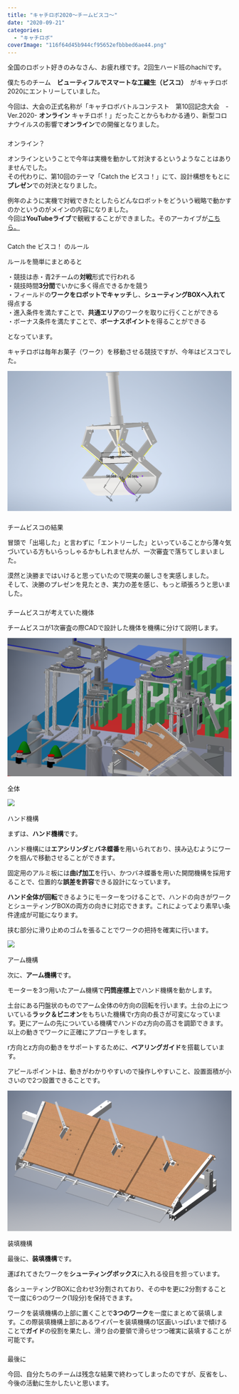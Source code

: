 ```yaml
---
title: "キャチロボ2020～チームビスコ～"
date: "2020-09-21"
categories: 
  - "キャチロボ"
coverImage: "116f64d45b944cf95652efbbbed6ae44.png"
---
```


全国のロボット好きのみなさん、お疲れ様です。2回生ハード班のhachiです。  

僕たちのチーム　**ビューティフルでスマートな工繊生（ビスコ）**　がキャチロボ2020にエントリーしていました。

今回は、大会の正式名称が「キャチロボバトルコンテスト　第10回記念大会　-Ver.2020- **オンライン** キャチロボ！」だったことからもわかる通り、新型コロナウイルスの影響で**オンライン**での開催となりました。

###   
オンライン？

オンラインということで今年は実機を動かして対決するというようなことはありませんでした。  
その代わりに、第10回のテーマ「Catch the ビスコ！」にて、設計構想をもとに**プレゼン**での対決となりました。  
  
例年のように実機で対戦できたとしたらどんなロボットをどういう戦略で動かすのかというのがメインの内容になりました。  
今回は**YouTubeライブ**で観戦することができました。そのアーカイブが[こちら。](https://www.youtube.com/watch?v=DYl9Vo5bSDk)

###   
Catch the ビスコ！ のルール  

ルールを簡単にまとめると  
  
・競技は赤・青2チームの**対戦**形式で行われる  
・競技時間**3分間**でいかに多く得点できるかを競う  
・フィールドの**ワークをロボットでキャッチ**し、**シューティングBOXへ入れて**得点する  
・進入条件を満たすことで、**共通エリア**のワークを取りに行くことができる  
・ボーナス条件を満たすことで、**ボーナスポイント**を得ることができる  
  
となっています。

キャチロボは毎年お菓子（ワーク）を移動させる競技ですが、今年はビスコでした。

![](images/image.png)

###   
チームビスコの結果

冒頭で「出場した」と言わずに「エントリーした」といっていることから薄々気づいている方もいらっしゃるかもしれませんが、一次審査で落ちてしまいました。

漠然と決勝まではいけると思っていたので現実の厳しさを実感しました。  
そして、決勝のプレゼンを見たとき、実力の差を感じ、もっと頑張ろうと思いました。  

###   
チームビスコが考えていた機体

チームビスコが1次審査の際CADで設計した機体を機構に分けて説明します。

![](images/116f64d45b944cf95652efbbbed6ae44.png)

全体

![](https://lh5.googleusercontent.com/VQ3-UXQ_31TWmGjBvwaDd9LKEFxIBX0PtbQv7864uHXMxIFgIH3apKqhhyrS1aI8ZV96xTvBdpsi6kvqu8MGHkH8V1__683uLVM_29GbvMfNyTvb7qndjkHlIm3kiDSyUP-xqnP8dxk)

ハンド機構  

まずは、**ハンド機構**です。

ハンド機構には**エアシリンダ**と**バネ蝶番**を用いられており、挟み込むようにワークを掴んで移動させることができます。

固定用のアルミ板には**曲げ加工**を行い、かつバネ蝶番を用いた開閉機構を採用することで、位置的な**誤差を許容**できる設計になっています。

**ハンド全体が回転**できるようにモーターをつけることで、ハンドの向きがワークとシューティングBOXの両方の向きに対応できます。これによってより素早い条件達成が可能になります。

挟む部分に滑り止めのゴムを張ることでワークの把持を確実に行います。  

![](https://lh4.googleusercontent.com/5bZC18rJURZOz6TqSV2L9IpKeI8r7zHZkWMU3AO6VwcYMidlgycik0Tg69ArLRhHwmoMxqwUUtApWFAARvxl-T74ohcjF9RD6aixJMQf7X9EbIWhkDum8476HrhMQ_Ihde-zzCIpfEM)

アーム機構

次に、**アーム機構**です。

モーターを3つ用いたアーム機構で**円筒座標上**でハンド機構を動かします。

土台にある円盤状のものでアーム全体のθ方向の回転を行います。土台の上についている**ラック＆ピニオン**をもちいた機構でr方向の長さが可変になっています。更にアームの先についている機構でハンドのz方向の高さを調節できます。以上の動きでワークに正確にアプローチをします。

r方向とz方向の動きをサポートするために、**ベアリングガイド**を搭載しています。

アピールポイントは、動きがわかりやすいので操作しやすいこと、設置面積が小さいので2つ設置できることです。

![](images/54e213bb50dabbf3be3d1ac5def97ce4.png)

装填機構

最後に、**装填機構**です。

運ばれてきたワークを**シューティングボックス**に入れる役目を担っています。

各シューティングBOXに合わせ3分割されており、その中を更に2分割することで一度に6つのワーク(1段分)を保持できます。

ワークを装填機構の上部に置くことで**3つのワーク**を一度にまとめて装填します。この際装填機構上部にあるワイパーを装填機構の1区画いっぱいまで傾けることで**ガイド**の役割を果たし、滑り台の要領で滑らせつつ確実に装填することが可能です。

###   
最後に

今回、自分たちのチームは残念な結果で終わってしまったのですが、反省をし、今後の活動に生かしたいと思います。
